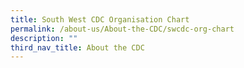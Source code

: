 ```yaml
---
title: South West CDC Organisation Chart
permalink: /about-us/About-the-CDC/swcdc-org-chart
description: ""
third_nav_title: About the CDC
---
```

